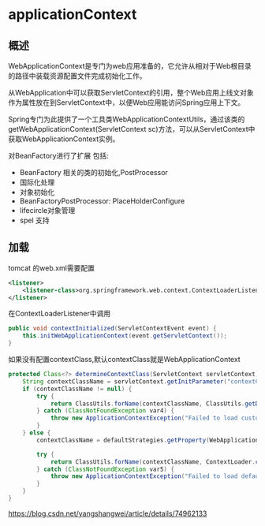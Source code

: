 # applicationContext

## 概述
WebApplicationContext是专门为web应用准备的，它允许从相对于Web根目录的路径中装载资源配置文件完成初始化工作。

从WebApplication中可以获取ServletContext的引用，整个Web应用上线文对象作为属性放在到ServletContext中，以便Web应用能访问Spring应用上下文。

Spring专门为此提供了一个工具类WebApplicationContextUtils，通过该类的getWebApplicationContext(ServletContext sc)方法，可以从ServletContext中获取WebApplicationContext实例。



对BeanFactory进行了扩展
包括:
* BeanFactory 相关的类的初始化,PostProcessor
* 国际化处理
* 对象初始化
* BeanFactoryPostProcessor: PlaceHolderConfigure
* lifecircle对象管理
* spel 支持

## 加载
tomcat 的web.xml需要配置
```xml
<listener>
    <listener-class>org.springframework.web.context.ContextLoaderListener</listener-class>
</listener>
```
在ContextLoaderListener中调用
```java
public void contextInitialized(ServletContextEvent event) {
    this.initWebApplicationContext(event.getServletContext());
}
```
如果没有配置contextClass,默认contextClass就是WebApplicationContext
```java
protected Class<?> determineContextClass(ServletContext servletContext) {
    String contextClassName = servletContext.getInitParameter("contextClass");
    if (contextClassName != null) {
        try {
            return ClassUtils.forName(contextClassName, ClassUtils.getDefaultClassLoader());
        } catch (ClassNotFoundException var4) {
            throw new ApplicationContextException("Failed to load custom context class [" + contextClassName + "]", var4);
        }
    } else {
        contextClassName = defaultStrategies.getProperty(WebApplicationContext.class.getName());

        try {
            return ClassUtils.forName(contextClassName, ContextLoader.class.getClassLoader());
        } catch (ClassNotFoundException var5) {
            throw new ApplicationContextException("Failed to load default context class [" + contextClassName + "]", var5);
        }
    }
}
```

https://blog.csdn.net/yangshangwei/article/details/74962133
